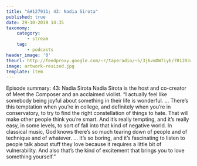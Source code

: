 ```yaml
---
title: "&#127911; 43: Nadia Sirota"
published: true
date: 29-10-2019 14:35
taxonomy:
    category:
        - stream
    tag:
        - podcasts
header_image: '0'
theurl: http://feedproxy.google.com/~r/taperadio/~5/3j6vmDWTiyE/701203417-taperadio-43-nadia-sirota.mp3
image: artwork-resized.jpg
template: item
--- 
```

Episode summary: 43: Nadia Sirota Nadia Sirota is the host and co-creator of Meet the Composer and an acclaimed violist. “I actually feel like somebody being joyful about something in their life is wonderful. … There’s this temptation when you’re in college, and definitely when you’re in conservatory, to try to find the right constellation of things to hate. That will make other people think you’re smart. And it’s really tempting, and it’s really easy, in some levels, to sort of fall into that kind of negative world. In classical music, God knows there’s so much tearing down of people and of technique and of whatever. … It’s so boring, and it’s fascinating to listen to people talk about stuff they love because it requires a little bit of vulnerability. And also that’s the kind of excitement that brings you to love something yourself.”
